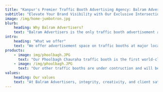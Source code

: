 ```yaml
---
title: "Kanpur's Premier Traffic Booth Advertising Agency: Balram Advertisers"
subtitle: "Elevate Your Brand Visibility with Our Exclusive Intersection Advertising Solutions"
image: /img/home-jumbotron.jpg
blurb:
    heading: Why Balram Advertisers?
    text: "Balram Advertisers is the only traffic booth advertisement agency in Kanpur authorized to advertise at major intersections in the city center. We provide viewers with a world-class, unique experience."
intro:
    heading: "What we offer"
    text: "We offer advertisement space on traffic booths at major locations, including Bada Chauraha, Phoolbagh Chauraha, Fazalganj Chauraha, Vijay Nagar Chauraha, Rawatpur Tiraha, and Gol Chauraha."
products:
    - image: img/phoolbagh.JPG
      text: "Our Phoolbagh Chauraha traffic booth is the first world-class traffic booth in North India. It not only offers a world-class advertising experience but also features a state-of-the-art traffic police booth."
    - image: /img/phoolbagh.JPG
      text: "Our other traffic booths are under contruction and will be available soon"
values:
    heading: Our values
    text: "At Balram Advertisers, integrity, creativity, and client satisfaction are at the core of everything we do."
---
```


